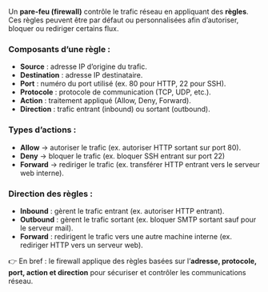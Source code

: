 Un **pare-feu (firewall)** contrôle le trafic réseau en appliquant des **règles**. Ces règles peuvent être par défaut ou personnalisées afin d’autoriser, bloquer ou rediriger certains flux.
### Composants d’une règle :

- **Source** : adresse IP d’origine du trafic.
- **Destination** : adresse IP destinataire.
- **Port** : numéro du port utilisé (ex. 80 pour HTTP, 22 pour SSH).
- **Protocole** : protocole de communication (TCP, UDP, etc.).
- **Action** : traitement appliqué (Allow, Deny, Forward).
- **Direction** : trafic entrant (inbound) ou sortant (outbound).
### Types d’actions :

- **Allow** → autoriser le trafic (ex. autoriser HTTP sortant sur port 80).
- **Deny** → bloquer le trafic (ex. bloquer SSH entrant sur port 22)
- **Forward** → rediriger le trafic (ex. transférer HTTP entrant vers le serveur web interne).

### Direction des règles :

- **Inbound** : gèrent le trafic entrant (ex. autoriser HTTP entrant).
- **Outbound** : gèrent le trafic sortant (ex. bloquer SMTP sortant sauf pour le serveur mail).
- **Forward** : redirigent le trafic vers une autre machine interne (ex. rediriger HTTP vers un serveur web).
    
👉 En bref : le firewall applique des règles basées sur l’**adresse, protocole, port, action et direction** pour sécuriser et contrôler les communications réseau.